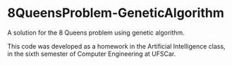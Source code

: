 # 8QueensProblem-GeneticAlgorithm
 A solution for the 8 Queens problem using genetic algorithm.

 This code was developed as a homework in the Artificial Intelligence class, in the sixth semester of Computer Engineering at UFSCar.
